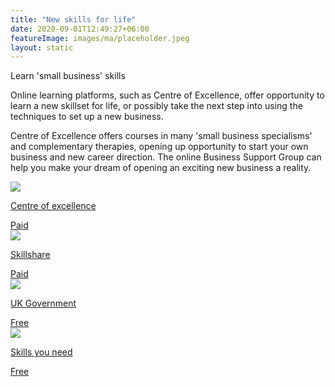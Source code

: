 ```yaml
---
title: "New skills for life"
date: 2020-09-01T12:49:27+06:00
featureImage: images/ma/placeholder.jpeg
layout: static
---
```


Learn 'small business' skills

Online learning platforms, such as Centre of Excellence, offer opportunity to learn a new skillset for life, or possibly take the next step into using the techniques to set up a new business. 

Centre of Excellence offers courses in many 'small business specialisms' and complementary therapies, opening up opportunity to start your own business and new career direction. The online Business Support Group can help you make your dream of opening an exciting new business a reality.

<a class="ma-link" href="https://www.centreofexcellence.com/"><div class="ma-card ma-card-Learning"><div class="ma-icon"><img src ="/images/icon-pound.png"/></div><div class="ma-name"><p>Centre of excellence</p></div><div class="ma-paid-text"><span>Paid</span></div></div></a><a class="ma-link" href="https://www.skillshare.com/"><div class="ma-card ma-card-Learning"><div class="ma-icon"><img src ="/images/icon-pound.png"/></div><div class="ma-name"><p>Skillshare</p></div><div class="ma-paid-text"><span>Paid</span></div></div></a><a class="ma-link" href="https://www.gov.uk/set-up-business"><div class="ma-card ma-card-Learning"><div class="ma-icon"><img src ="/images/icon-check.png"/></div><div class="ma-name"><p>UK Government</p></div><div class="ma-paid-text"><span>Free</span></div></div></a><a class="ma-link" href="https://www.skillsyouneed.com/shop/self-employment.html"><div class="ma-card ma-card-Learning"><div class="ma-icon"><img src ="/images/icon-check.png"/></div><div class="ma-name"><p>Skills you need</p></div><div class="ma-paid-text"><span>Free</span></div></div></a>  

<br/><br/>






